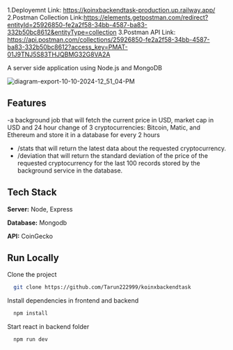 
1.Deployemnt Link: https://koinxbackendtask-production.up.railway.app/
2.Postman Collection Link:https://elements.getpostman.com/redirect?entityId=25926850-fe2a2f58-34bb-4587-ba83-332b50bc8612&entityType=collection
3.Postman API Link: https://api.postman.com/collections/25926850-fe2a2f58-34bb-4587-ba83-332b50bc8612?access_key=PMAT-01J9TNJ5S83THJQBMG32G8VA2A

  A server side application using Node.js and MongoDB 

  
![diagram-export-10-10-2024-12_51_04-PM](https://github.com/user-attachments/assets/2291f308-6037-4738-95bb-2f340b34f134)


## Features

-a background job that will fetch the current price in USD, market cap in USD and 24 hour change of 3 cryptocurrencies: Bitcoin, Matic, and Ethereum and store it in a database for every 2 hours 
- /stats that will return the latest data about the requested cryptocurrency.
- /deviation  that will return the standard deviation of the price of the requested cryptocurrency for the last 100 records stored by the background service in the database.
## Tech Stack



**Server:** Node, Express

**Database:** Mongodb

**API:** CoinGecko




## Run Locally

Clone the project

```bash
  git clone https://github.com/Tarun222999/koinxbackendtask
```




Install dependencies in frontend and backend

```bash
  npm install
```

Start react in backend folder

```bash
  npm run dev
```


